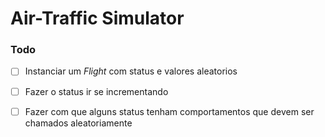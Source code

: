# Air-Traffic Simulator 

### Todo

- [ ] Instanciar um _Flight_ com status e valores aleatorios
- [ ] Fazer o status ir se incrementando
- [ ] Fazer com que alguns status tenham comportamentos que devem ser chamados aleatoriamente


